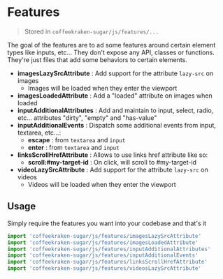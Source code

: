 # Features

> Stored in ```coffeekraken-sugar/js/features/...```

The goal of the features are to ad some features around certain element types like inputs, etc...
They don't expose any API, classes or functions. They're just files that add some behaviors to certain elements.

- **imagesLazySrcAttribute** : Add support for the attribute `lazy-src` on images
	- Images will be loaded when they enter the viewport
- **imagesLoadedAttribute** : Add a "loaded" attribute on images when loaded
- **inputAdditionalAttributes** : Add and maintain to input, select, radio, etc... attributes "dirty", "empty" and "has-value"
- **inputAdditionalEvents** : Dispatch some additional events from input, textarea, etc...:
	- **escape** : from ```textarea``` and ```input```
	- **enter** : from ```textarea``` and ```input```
- **linksScrollHrefAttribute** : Allows to use links href attribute like so:
	- **scroll:#my-target-id** : On click, will scroll to #my-target-id
- **videoLazySrcAttribute** : Add support for the attribute `lazy-src` on videos
	- Videos will be loaded when they enter the viewport

## Usage

Simply require the features you want into your codebase and that's it

```js
import 'coffeekraken-sugar/js/features/imagesLazySrcAttribute'
import 'coffeekraken-sugar/js/features/imagesLoadedAttribute'
import 'coffeekraken-sugar/js/features/inputAdditionalAttributes'
import 'coffeekraken-sugar/js/features/inputAdditionalEvents'
import 'coffeekraken-sugar/js/features/linksScrollHrefAttribute'
import 'coffeekraken-sugar/js/features/videosLazySrcAttribute'
```

